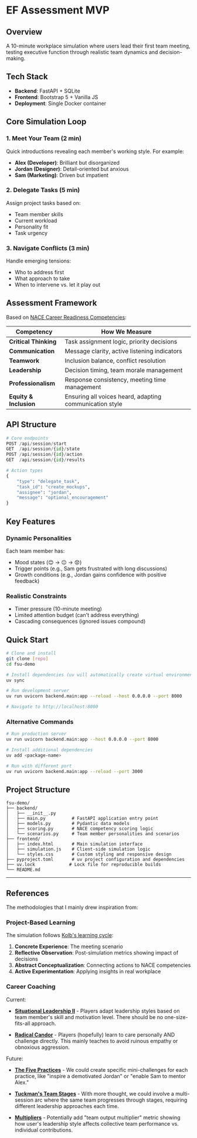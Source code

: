 # EF Assessment MVP

## Overview
A 10-minute workplace simulation where users lead their first team meeting, testing executive function through realistic team dynamics and decision-making.

## Tech Stack
- **Backend**: FastAPI + SQLite
- **Frontend**: Bootstrap 5 + Vanilla JS
- **Deployment**: Single Docker container

## Core Simulation Loop

### 1. Meet Your Team (2 min)
Quick introductions revealing each member's working style. For example:
- **Alex (Developer)**: Brilliant but disorganized
- **Jordan (Designer)**: Detail-oriented but anxious  
- **Sam (Marketing)**: Driven but impatient

### 2. Delegate Tasks (5 min)
Assign project tasks based on:
- Team member skills
- Current workload
- Personality fit
- Task urgency

### 3. Navigate Conflicts (3 min)
Handle emerging tensions:
- Who to address first
- What approach to take
- When to intervene vs. let it play out

## Assessment Framework

Based on [NACE Career Readiness Competencies](https://www.naceweb.org/career-readiness/competencies/career-readiness-defined#competencies):

| Competency | How We Measure |
|------------|----------------|
| **Critical Thinking** | Task assignment logic, priority decisions |
| **Communication** | Message clarity, active listening indicators |
| **Teamwork** | Inclusion balance, conflict resolution |
| **Leadership** | Decision timing, team morale management |
| **Professionalism** | Response consistency, meeting time management |
| **Equity & Inclusion** | Ensuring all voices heard, adapting communication style |

## API Structure

```python
# Core endpoints
POST /api/session/start
GET  /api/session/{id}/state
POST /api/session/{id}/action
GET  /api/session/{id}/results

# Action types
{
    "type": "delegate_task",
    "task_id": "create_mockups",
    "assignee": "jordan",
    "message": "optional_encouragement"
}
```

## Key Features

### Dynamic Personalities
Each team member has:
- Mood states (😊 → 😐 → 😟)
- Trigger points (e.g., Sam gets frustrated with long discussions)
- Growth conditions (e.g., Jordan gains confidence with positive feedback)

### Realistic Constraints
- Timer pressure (10-minute meeting)
- Limited attention budget (can't address everything)
- Cascading consequences (ignored issues compound)

## Quick Start

```bash
# Clone and install
git clone [repo]
cd fsu-demo

# Install dependencies (uv will automatically create virtual environment)
uv sync

# Run development server
uv run uvicorn backend.main:app --reload --host 0.0.0.0 --port 8000

# Navigate to http://localhost:8000
```

### Alternative Commands

```bash
# Run production server
uv run uvicorn backend.main:app --host 0.0.0.0 --port 8000

# Install additional dependencies
uv add <package-name>

# Run with different port
uv run uvicorn backend.main:app --reload --port 3000
```

## Project Structure
```
fsu-demo/
├── backend/
│   ├── __init__.py
│   ├── main.py          # FastAPI application entry point
│   ├── models.py        # Pydantic data models
│   ├── scoring.py       # NACE competency scoring logic
│   └── scenarios.py     # Team member personalities and scenarios
├── frontend/
│   ├── index.html       # Main simulation interface
│   ├── simulation.js    # Client-side simulation logic
│   └── styles.css       # Custom styling and responsive design
├── pyproject.toml       # uv project configuration and dependencies
├── uv.lock             # Lock file for reproducible builds
└── README.md
```

---

## References
The methodologies that I mainly drew inspiration from:

### Project-Based Learning
The simulation follows [Kolb's learning cycle](https://www.simplypsychology.org/learning-kolb.html):
1. **Concrete Experience**: The meeting scenario
2. **Reflective Observation**: Post-simulation metrics showing impact of decisions
3. **Abstract Conceptualization**: Connecting actions to NACE competencies
4. **Active Experimentation**: Applying insights in real workplace

### Career Coaching

Current:
- **[Situational Leadership II](https://www.kenblanchard.com/Solutions/Situational-Leadership-II)** - Players adapt leadership styles based on team member's skill and motivation level. There should be no one-size-fits-all approach.  

- **[Radical Candor](https://www.radicalcandor.com/our-approach/)** - Players (hopefully) learn to care personally AND challenge directly. This mainly teaches to avoid ruinous empathy or obnoxious aggression. 

Future:

- **[The Five Practices](https://www.leadershipchallenge.com/about-tlc-about.aspx)** - We could create specific mini-challenges for each practice, like "inspire a demotivated Jordan" or "enable Sam to mentor Alex."

- **[Tuckman's Team Stages](https://www.mindtools.com/pages/article/newLDR_86.htm)** - With more thought, we could involve a multi-session arc where the same team progresses through stages, requiring different leadership approaches each time.

- **[Multipliers](https://thewisemangroup.com/books/multipliers/)** - Potentially add "team output multiplier" metric showing how user's leadership style affects collective team performance vs. individual contributions.